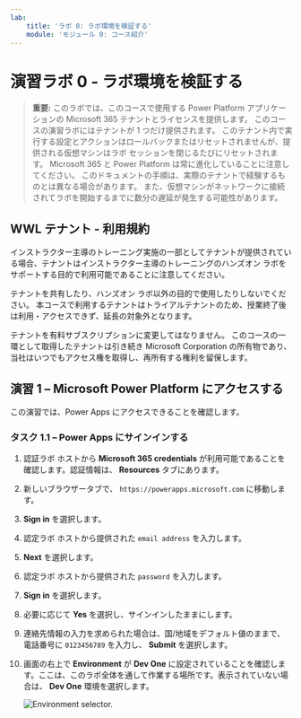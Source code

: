 ```yaml
---
lab:
    title: 'ラボ 0: ラボ環境を検証する'
    module: 'モジュール 0: コース紹介'
---
```


# 演習ラボ 0 - ラボ環境を検証する

> **重要:** このラボでは、このコースで使用する Power Platform アプリケーションの Microsoft 365 テナントとライセンスを提供します。 このコースの演習ラボにはテナントが 1 つだけ提供されます。 このテナント内で実行する設定とアクションはロールバックまたはリセットされませんが、提供される仮想マシンはラボ セッションを閉じるたびにリセットされます。 Microsoft 365 と Power Platform は常に進化していることに注意してください。 このドキュメントの手順は、実際のテナントで経験するものとは異なる場合があります。 また、仮想マシンがネットワークに接続されてラボを開始するまでに数分の遅延が発生する可能性があります。

## WWL テナント - 利用規約

インストラクター主導のトレーニング実施の一部としてテナントが提供されている場合、テナントはインストラクター主導のトレーニングのハンズオン ラボをサポートする目的で利用可能であることに注意してください。

テナントを共有したり、ハンズオン ラボ以外の目的で使用したりしないでください。 本コースで利用するテナントはトライアルテナントのため、授業終了後は利用・アクセスできず、延長の対象外となります。

テナントを有料サブスクリプションに変更してはなりません。 このコースの一環として取得したテナントは引き続き Microsoft Corporation の所有物であり、当社はいつでもアクセス権を取得し、再所有する権利を留保します。

## 演習 1 – Microsoft Power Platform にアクセスする

この演習では、Power Apps にアクセスできることを確認します。

### タスク 1.1 – Power Apps にサインインする

1. 認証ラボ ホストから **Microsoft 365 credentials** が利用可能であることを確認します。認証情報は、 **Resources** タブにあります。

1. 新しいブラウザータブで、 `https://powerapps.microsoft.com` に移動します。

1. **Sign in** を選択します。

1. 認定ラボ ホストから提供された `email address` を入力します。

1. **Next** を選択します。

1. 認定ラボ ホストから提供された `password` を入力します。

1.  **Sign in** を選択します。

1. 必要に応じて **Yes** を選択し、サインインしたままにします。

1. 連絡先情報の入力を求められた場合は、国/地域をデフォルト値のままで、電話番号に `0123456789` を入力し、 **Submit** を選択します。

1. 画面の右上で **Environment** が **Dev One** に設定されていることを確認します。ここは、このラボ全体を通して作業する場所です。表示されていない場合は、 **Dev One** 環境を選択します。

    ![Environment selector.](../media/select-dev-one-environment.png)
